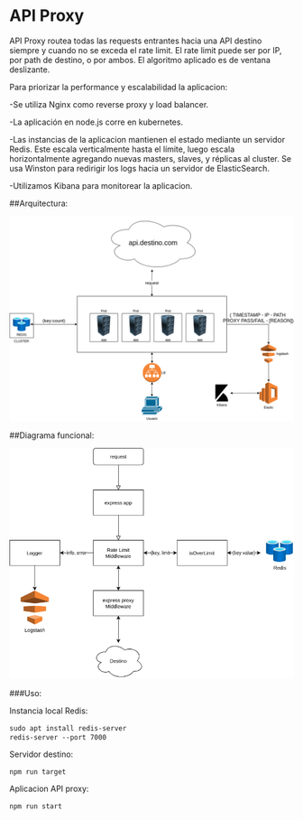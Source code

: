 # API Proxy

API Proxy routea todas las requests entrantes hacia una API destino siempre y cuando no se exceda el rate limit. El rate limit puede ser por IP, por path de destino, o por ambos. El algoritmo aplicado es de ventana deslizante.


Para priorizar la performance y escalabilidad la aplicacion:

-Se utiliza Nginx como reverse proxy y load balancer.

-La aplicación en node.js corre en kubernetes.

-Las instancias de la aplicacion mantienen el estado mediante un servidor Redis. Este escala verticalmente hasta el límite, luego escala horizontalmente agregando nuevas masters, slaves, y réplicas al cluster. Se usa Winston para redirigir los logs hacia un servidor de ElasticSearch.

-Utilizamos Kibana para monitorear la aplicacion.



##Arquitectura:

![API Proxy](docs/apiproxy.png?raw=true "API Proxy")



##Diagrama funcional:

![Diagrama funcional](docs/funcional.png?raw=true "Diagrama funcional")


###Uso:

Instancia local Redis:
```
sudo apt install redis-server
redis-server --port 7000
```

Servidor destino:
```
npm run target
```

Aplicacion API proxy:
```
npm run start
```



